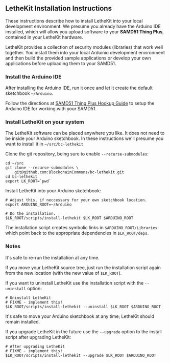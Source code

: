 ## LetheKit Installation Instructions

These instructions describe how to install LetheKit into your local
development environment.  We presume you already have the Arduino IDE
installed, which will allow you upload software to your **SAMD51 Thing Plus**, contained in your LetheKit hardware.

LetheKit provides a collection of security modules (libraries) that
work well together.  You install them into your local Arduinio
development environment and then build the provided sample applications or
develop your own applications before uploading them to your SAMD51.

### Install the Arduino IDE

After installing the Arduino IDE, run it once and let it create the
default sketchbook `~/Arduino`.

Follow the directions at
[SAMD51 Thing Plus Hookup Guide](https://learn.sparkfun.com/tutorials/samd51-thing-plus-hookup-guide/setting-up-the-arduino-ide) to setup the Arduino IDE for
working with your SAMD51.

### Install LetheKit on your system

The LetheKit software can be placed anywhere you like.  It does not
need to be inside your Arduino sketchbook.  In these instructions
we'll presume you want to install it in `~/src/bc-lethekit`

Clone the git repository, being sure to enable `--recurse-submodules`:

    cd ~/src
    git clone --recurse-submodules \
        git@github.com:BlockchainCommons/bc-lethekit.git
    cd bc-lethekit
    export LK_ROOT=`pwd`
    
Install LetheKit into your Arduino sketchbook:

    # Adjust this, if neccessary for your own sketchbook location.
    export ARDUINO_ROOT=~/Arduino

    # Do the installation.
    $LK_ROOT/scripts/install-lethekit $LK_ROOT $ARDUINO_ROOT
    
The installation script creates symbolic links in
`$ARDUINO_ROOT/Libraries` which point back to the appropriate
dependencies in `$LK_ROOT/deps`.

### Notes

It's safe to re-run the installation at any time.

If you move your LetheKit source tree, just run the installation
script again from the new location (with the new value of `$LK_ROOT`).

If you want to uninstall LetheKit use the installation script with
the `--uninstall` option:

    # Uninstall LetheKit
    # FIXME - implement this!
    $LK_ROOT/scripts/install-lethekit --uninstall $LK_ROOT $ARDUINO_ROOT

It's safe to move your Arduino sketchbook at any time; LetheKit
should remain installed.

If you upgrade LetheKit in the future use the `--upgrade` option to
the install script after upgrading LetheKit:

    # After upgrading LetheKit
    # FIXME - implement this!
    $LK_ROOT/scripts/install-lethekit --upgrade $LK_ROOT $ARDUINO_ROOT
